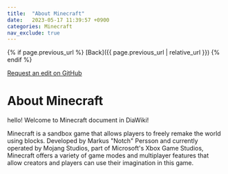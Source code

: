 ```yaml
---
title:  "About Minecraft"
date:   2023-05-17 11:39:57 +0900
categories: Minecraft
nav_exclude: true
---
```


{% if page.previous_url %}
[Back]({{ page.previous_url | relative_url }})
{% endif %}

<a href="https://github.com/DiaWiki/DiaWiki.GitHub.io/edit/main/{{ page.path }}">Request an edit on GitHub</a>

<h1>About Minecraft</h1>

hello!
Welcome to Minecraft document in DiaWiki!

Minecraft is a sandbox game that allows players to freely remake the world using blocks. Developed by Markus "Notch" Persson and currently operated by Mojang Studios, part of Microsoft's Xbox Game Studios, Minecraft offers a variety of game modes and multiplayer features that allow creators and players can use their imagination in this game.